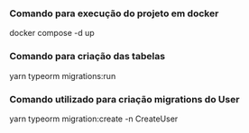 ### Comando para execução do projeto em docker

docker compose -d up

### Comando para criação das tabelas

yarn typeorm migrations:run

### Comando utilizado para criação migrations do User

yarn typeorm migration:create -n CreateUser
